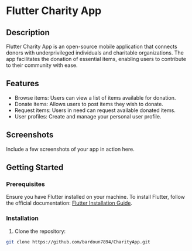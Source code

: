 # Flutter Charity App

## Description

Flutter Charity App is an open-source mobile application that connects donors with underprivileged individuals and charitable organizations. The app facilitates the donation of essential items, enabling users to contribute to their community with ease.

## Features

- Browse items: Users can view a list of items available for donation.
- Donate items: Allows users to post items they wish to donate.
- Request items: Users in need can request available donated items.
- User profiles: Create and manage your personal user profile.

## Screenshots

Include a few screenshots of your app in action here.

## Getting Started

### Prerequisites

Ensure you have Flutter installed on your machine. To install Flutter, follow the official documentation: [Flutter Installation Guide](https://flutter.dev/docs/get-started/install).

### Installation

1. Clone the repository:
```bash
git clone https://github.com/bardoun7894/CharityApp.git
